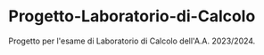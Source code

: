 # Progetto-Laboratorio-di-Calcolo
Progetto per l'esame di Laboratorio di Calcolo dell'A.A. 2023/2024.

